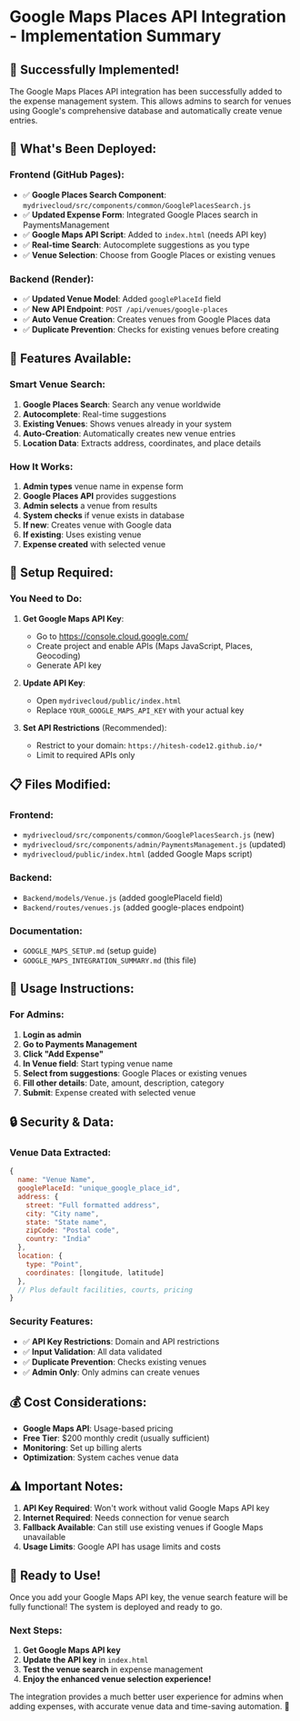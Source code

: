 # Google Maps Places API Integration - Implementation Summary

## 🎉 **Successfully Implemented!**

The Google Maps Places API integration has been successfully added to the expense management system. This allows admins to search for venues using Google's comprehensive database and automatically create venue entries.

## 🚀 **What's Been Deployed:**

### **Frontend (GitHub Pages):**
- ✅ **Google Places Search Component**: `mydrivecloud/src/components/common/GooglePlacesSearch.js`
- ✅ **Updated Expense Form**: Integrated Google Places search in PaymentsManagement
- ✅ **Google Maps API Script**: Added to `index.html` (needs API key)
- ✅ **Real-time Search**: Autocomplete suggestions as you type
- ✅ **Venue Selection**: Choose from Google Places or existing venues

### **Backend (Render):**
- ✅ **Updated Venue Model**: Added `googlePlaceId` field
- ✅ **New API Endpoint**: `POST /api/venues/google-places`
- ✅ **Auto Venue Creation**: Creates venues from Google Places data
- ✅ **Duplicate Prevention**: Checks for existing venues before creating

## 🎯 **Features Available:**

### **Smart Venue Search:**
1. **Google Places Search**: Search any venue worldwide
2. **Autocomplete**: Real-time suggestions
3. **Existing Venues**: Shows venues already in your system
4. **Auto-Creation**: Automatically creates new venue entries
5. **Location Data**: Extracts address, coordinates, and place details

### **How It Works:**
1. **Admin types** venue name in expense form
2. **Google Places API** provides suggestions
3. **Admin selects** a venue from results
4. **System checks** if venue exists in database
5. **If new**: Creates venue with Google data
6. **If existing**: Uses existing venue
7. **Expense created** with selected venue

## 🔧 **Setup Required:**

### **You Need to Do:**
1. **Get Google Maps API Key**:
   - Go to https://console.cloud.google.com/
   - Create project and enable APIs (Maps JavaScript, Places, Geocoding)
   - Generate API key

2. **Update API Key**:
   - Open `mydrivecloud/public/index.html`
   - Replace `YOUR_GOOGLE_MAPS_API_KEY` with your actual key

3. **Set API Restrictions** (Recommended):
   - Restrict to your domain: `https://hitesh-code12.github.io/*`
   - Limit to required APIs only

## 📋 **Files Modified:**

### **Frontend:**
- `mydrivecloud/src/components/common/GooglePlacesSearch.js` (new)
- `mydrivecloud/src/components/admin/PaymentsManagement.js` (updated)
- `mydrivecloud/public/index.html` (added Google Maps script)

### **Backend:**
- `Backend/models/Venue.js` (added googlePlaceId field)
- `Backend/routes/venues.js` (added google-places endpoint)

### **Documentation:**
- `GOOGLE_MAPS_SETUP.md` (setup guide)
- `GOOGLE_MAPS_INTEGRATION_SUMMARY.md` (this file)

## 🎯 **Usage Instructions:**

### **For Admins:**
1. **Login as admin**
2. **Go to Payments Management**
3. **Click "Add Expense"**
4. **In Venue field**: Start typing venue name
5. **Select from suggestions**: Google Places or existing venues
6. **Fill other details**: Date, amount, description, category
7. **Submit**: Expense created with selected venue

## 🔒 **Security & Data:**

### **Venue Data Extracted:**
```javascript
{
  name: "Venue Name",
  googlePlaceId: "unique_google_place_id",
  address: {
    street: "Full formatted address",
    city: "City name",
    state: "State name",
    zipCode: "Postal code",
    country: "India"
  },
  location: {
    type: "Point",
    coordinates: [longitude, latitude]
  },
  // Plus default facilities, courts, pricing
}
```

### **Security Features:**
- ✅ **API Key Restrictions**: Domain and API restrictions
- ✅ **Input Validation**: All data validated
- ✅ **Duplicate Prevention**: Checks existing venues
- ✅ **Admin Only**: Only admins can create venues

## 💰 **Cost Considerations:**

- **Google Maps API**: Usage-based pricing
- **Free Tier**: $200 monthly credit (usually sufficient)
- **Monitoring**: Set up billing alerts
- **Optimization**: System caches venue data

## ⚠️ **Important Notes:**

1. **API Key Required**: Won't work without valid Google Maps API key
2. **Internet Required**: Needs connection for venue search
3. **Fallback Available**: Can still use existing venues if Google Maps unavailable
4. **Usage Limits**: Google API has usage limits and costs

## 🎉 **Ready to Use!**

Once you add your Google Maps API key, the venue search feature will be fully functional! The system is deployed and ready to go.

### **Next Steps:**
1. **Get Google Maps API key**
2. **Update the API key** in `index.html`
3. **Test the venue search** in expense management
4. **Enjoy the enhanced venue selection experience!**

The integration provides a much better user experience for admins when adding expenses, with accurate venue data and time-saving automation. 🚀 